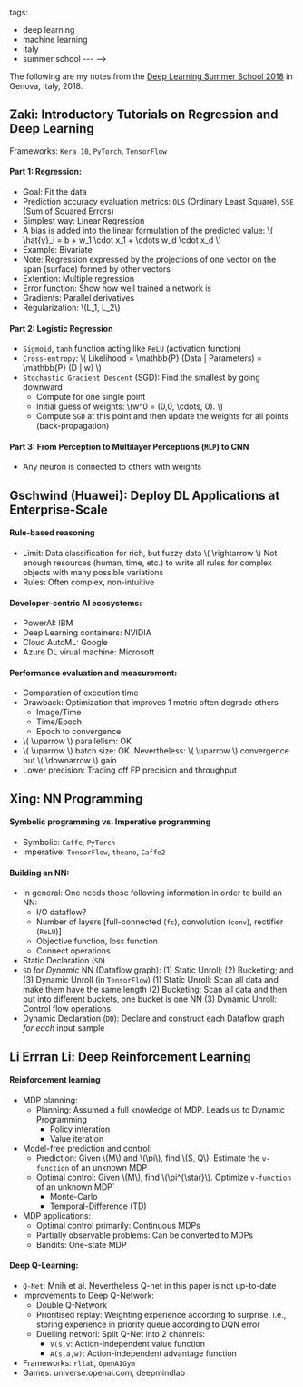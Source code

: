 <!-- ---
title: "Notes from Genova Deep Learning Summer School 2018"
date: 2018-08-07
permalink: /posts/2018/08/genova-notes/ 
read_time: false
categories:
  - blog
<!-- header:
  teaser: /images/AI.jpg -->
tags:
  - deep learning
  - machine learning
  - italy
  - summer school
--- -->

The following are my notes from the [Deep Learning Summer School 2018](http://irdta.eu/deeplearn2018/) in Genova, Italy, 2018. 

## Zaki: Introductory Tutorials on Regression and Deep Learning

Frameworks: `Kera 10`, `PyTorch`, `TensorFlow`

#### Part 1: Regression:

* Goal: Fit the data
* Prediction accuracy evaluation metrics: `OLS` (Ordinary Least Square), `SSE` (Sum of Squared Errors) 
* Simplest way: Linear Regression
* A bias is added into the linear formulation of the predicted value: \\( \hat{y}_i = b + w_1 \cdot x_1 + \cdots w_d \cdot x_d \\)		
* Example: Bivariate
* Note: Regression expressed by the projections of one vector on the span (surface) formed by other vectors
* Extention: Multiple regression
* Error function: Show how well trained a network is
* Gradients: Parallel derivatives 
* Regularization: \\(L_1, L_2\\)

#### Part 2: Logistic Regression

* `Sigmoid`, `tanh` function acting like `ReLU` (activation function)
* `Cross-entropy`: \\( Likelihood = \mathbb{P} (Data \| Parameters) = \mathbb{P} (D \| w) \\) 
* `Stochastic Gradient Descent` (SGD): Find the smallest by going downward
	* Compute for one single point
	* Initial guess of weights: \\(w^0 = (0,0, \cdots, 0). \\)
	* Compute `SGD` at this point and then update the weights for all points (back-propagation)

#### Part 3: From Perception to Multilayer Perceptions (`MLP`) to CNN
* Any neuron is connected to others with weights

## Gschwind (Huawei): Deploy DL Applications at Enterprise-Scale

#### Rule-based reasoning

* Limit: Data classification for rich, but fuzzy data \\( \rightarrow \\) Not enough resources (human, time, etc.)
to write all rules for complex objects with many possible variations 
* Rules: Often complex, non-intuitive

#### Developer-centric AI ecosystems:

* PowerAI: IBM
* Deep Learning containers: NVIDIA
* Cloud AutoML: Google
* Azure DL virual machine: Microsoft

#### Performance evaluation and measurement:

* Comparation of execution time
* Drawback: Optimization that improves 1 metric often degrade others
	* Image/Time
	* Time/Epoch
	* Epoch to convergence
* \\( \uparrow \\) parallelism: OK
* \\( \uparrow \\) batch size: OK. Nevertheless: \\( \uparrow \\) convergence but \\( \downarrow \\) gain
* Lower precision: Trading off FP precision and throughput  

## Xing: NN Programming

#### Symbolic programming vs. Imperative programming

* Symbolic: `Caffe`, `PyTorch`
* Imperative: `TensorFlow`, `theano`, `Caffe2`

#### Building an NN:

* In general: One needs those following information in order to build an NN:
	* I/O dataflow?
	* Number of layers [full-connected (`fc`), convolution (`conv`), rectifier (`ReLU`)]
	* Objective function, loss function
	* Connect operations
* Static Declaration (`SD`)
* `SD` for *Dynamic* NN (Dataflow graph): (1) Static Unroll; (2) Bucketing; and (3) Dynamic Unroll (in `TensorFlow`)
	(1) Static Unroll: Scan all data and make them have the same length
	(2) Bucketing: Scan all data and then put into different buckets, one bucket is one NN
	(3) Dynamic Unroll: Control flow operations
* Dynamic Declaration (`DD`): Declare and construct each Dataflow graph *for each* input sample

## Li Errran Li: Deep Reinforcement Learning

#### Reinforcement learning

* MDP planning: 
	* Planning: Assumed a full knowledge of MDP. Leads us to Dynamic Programming
		* Policy interation
		* Value iteration
* Model-free prediction and control: 
	* Prediction: Given \\(M\\) and \\(\pi\\), find \\(S, Q\\). Estimate the `v-function` of an unknown MDP
	* Optimal control: Given \\(M\\), find \\(\pi^{\star}\\). Optimize `v-function` of an unknown MDP`
		* Monte-Carlo 
		* Temporal-Difference (TD)
* MDP applications: 
	* Optimal control primarily: Continuous MDPs
	* Partially observable problems: Can be converted to MDPs
	* Bandits: One-state MDP

#### Deep Q-Learning: 

* `Q-Net`: Mnih et al. Nevertheless Q-net in this paper is not up-to-date
* Improvements to Deep Q-Network:
	* Double Q-Network
	* Prioritised replay: Weighting experience according to surprise, i.e., storing experience in priority 
	queue according to DQN error
	* Duelling networl: Split Q-Net into 2 channels:
		* `V(s,v`: Action-independent value function
		* `A(s,a,w)`: Action-independent advantage function
* Frameworks: `rllab`, `OpenAIGym`
* Games: universe.openai.com, deepmindlab

